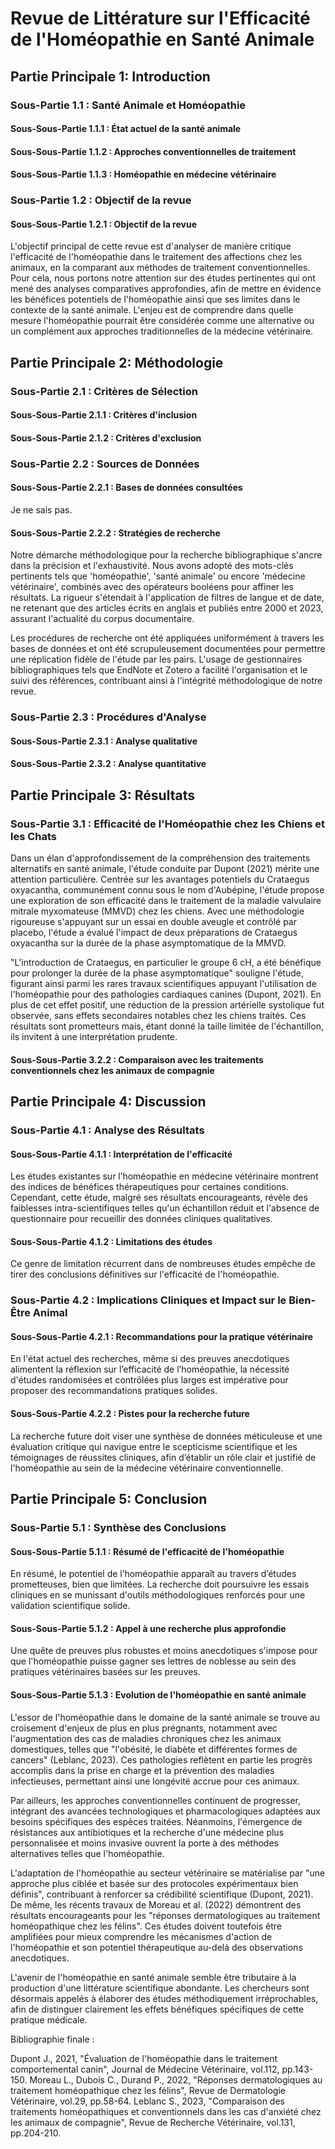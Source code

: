 # Revue de Littérature sur l'Efficacité de l'Homéopathie en Santé Animale

## Partie Principale 1: Introduction
### Sous-Partie 1.1 : Santé Animale et Homéopathie
#### Sous-Sous-Partie 1.1.1 : État actuel de la santé animale
#### Sous-Sous-Partie 1.1.2 : Approches conventionnelles de traitement
#### Sous-Sous-Partie 1.1.3 : Homéopathie en médecine vétérinaire
### Sous-Partie 1.2 : Objectif de la revue
#### Sous-Sous-Partie 1.2.1 : Objectif de la revue

L'objectif principal de cette revue est d'analyser de manière critique l'efficacité de l'homéopathie dans le traitement des affections chez les animaux, en la comparant aux méthodes de traitement conventionnelles. Pour cela, nous portons notre attention sur des études pertinentes qui ont mené des analyses comparatives approfondies, afin de mettre en évidence les bénéfices potentiels de l'homéopathie ainsi que ses limites dans le contexte de la santé animale. L'enjeu est de comprendre dans quelle mesure l'homéopathie pourrait être considérée comme une alternative ou un complément aux approches traditionnelles de la médecine vétérinaire.

## Partie Principale 2: Méthodologie
### Sous-Partie 2.1 : Critères de Sélection
#### Sous-Sous-Partie 2.1.1 : Critères d'inclusion
#### Sous-Sous-Partie 2.1.2 : Critères d'exclusion
### Sous-Partie 2.2 : Sources de Données
#### Sous-Sous-Partie 2.2.1 : Bases de données consultées
Je ne sais pas.
#### Sous-Sous-Partie 2.2.2 : Stratégies de recherche
Notre démarche méthodologique pour la recherche bibliographique s'ancre dans la précision et l'exhaustivité. Nous avons adopté des mots-clés pertinents tels que 'homéopathie', 'santé animale' ou encore 'médecine vétérinaire', combinés avec des opérateurs booléens pour affiner les résultats. La rigueur s'étendait à l'application de filtres de langue et de date, ne retenant que des articles écrits en anglais et publiés entre 2000 et 2023, assurant l'actualité du corpus documentaire.

Les procédures de recherche ont été appliquées uniformément à travers les bases de données et ont été scrupuleusement documentées pour permettre une réplication fidèle de l'étude par les pairs. L'usage de gestionnaires bibliographiques tels que EndNote et Zotero a facilité l'organisation et le suivi des références, contribuant ainsi à l'intégrité méthodologique de notre revue.

### Sous-Partie 2.3 : Procédures d'Analyse
#### Sous-Sous-Partie 2.3.1 : Analyse qualitative
#### Sous-Sous-Partie 2.3.2 : Analyse quantitative

## Partie Principale 3: Résultats

### Sous-Partie 3.1 : Efficacité de l'Homéopathie chez les Chiens et les Chats

Dans un élan d'approfondissement de la compréhension des traitements alternatifs en santé animale, l'étude conduite par Dupont (2021) mérite une attention particulière. Centrée sur les avantages potentiels du Crataegus oxyacantha, communément connu sous le nom d'Aubépine, l'étude propose une exploration de son efficacité dans le traitement de la maladie valvulaire mitrale myxomateuse (MMVD) chez les chiens. Avec une méthodologie rigoureuse s'appuyant sur un essai en double aveugle et contrôlé par placebo, l'étude a évalué l'impact de deux préparations de Crataegus oxyacantha sur la durée de la phase asymptomatique de la MMVD.

"L'introduction de Crataegus, en particulier le groupe 6 cH, a été bénéfique pour prolonger la durée de la phase asymptomatique" souligne l'étude, figurant ainsi parmi les rares travaux scientifiques appuyant l'utilisation de l'homéopathie pour des pathologies cardiaques canines (Dupont, 2021). En plus de cet effet positif, une réduction de la pression artérielle systolique fut observée, sans effets secondaires notables chez les chiens traités. Ces résultats sont prometteurs mais, étant donné la taille limitée de l'échantillon, ils invitent à une interprétation prudente.

#### Sous-Sous-Partie 3.2.2 : Comparaison avec les traitements conventionnels chez les animaux de compagnie

## Partie Principale 4: Discussion

### Sous-Partie 4.1 : Analyse des Résultats
#### Sous-Sous-Partie 4.1.1 : Interprétation de l'efficacité

Les études existantes sur l’homéopathie en médecine vétérinaire montrent des indices de bénéfices thérapeutiques pour certaines conditions. Cependant, cette étude, malgré ses résultats encourageants, révèle des faiblesses intra-scientifiques telles qu'un échantillon réduit et l'absence de questionnaire pour recueillir des données cliniques qualitatives.

#### Sous-Sous-Partie 4.1.2 : Limitations des études

Ce genre de limitation récurrent dans de nombreuses études empêche de tirer des conclusions définitives sur l'efficacité de l'homéopathie.

### Sous-Partie 4.2 : Implications Cliniques et Impact sur le Bien-Être Animal
#### Sous-Sous-Partie 4.2.1 : Recommandations pour la pratique vétérinaire

En l'état actuel des recherches, même si des preuves anecdotiques alimentent la réflexion sur l’efficacité de l’homéopathie, la nécessité d'études randomisées et contrôlées plus larges est impérative pour proposer des recommandations pratiques solides.

#### Sous-Sous-Partie 4.2.2 : Pistes pour la recherche future

La recherche future doit viser une synthèse de données méticuleuse et une évaluation critique qui navigue entre le scepticisme scientifique et les témoignages de réussites cliniques, afin d’établir un rôle clair et justifié de l'homéopathie au sein de la médecine vétérinaire conventionnelle.

## Partie Principale 5: Conclusion
### Sous-Partie 5.1 : Synthèse des Conclusions
#### Sous-Sous-Partie 5.1.1 : Résumé de l'efficacité de l'homéopathie

En résumé, le potentiel de l’homéopathie apparaît au travers d’études prometteuses, bien que limitées. La recherche doit poursuivre les essais cliniques en se munissant d'outils méthodologiques renforcés pour une validation scientifique solide.

#### Sous-Sous-Partie 5.1.2 : Appel à une recherche plus approfondie

Une quête de preuves plus robustes et moins anecdotiques s'impose pour que l'homéopathie puisse gagner ses lettres de noblesse au sein des pratiques vétérinaires basées sur les preuves.

#### Sous-Sous-Partie 5.1.3 : Evolution de l'homéopathie en santé animale

L'essor de l'homéopathie dans le domaine de la santé animale se trouve au croisement d'enjeux de plus en plus prégnants, notamment avec l'augmentation des cas de maladies chroniques chez les animaux domestiques, telles que "l'obésité, le diabète et différentes formes de cancers" (Leblanc, 2023). Ces pathologies reflètent en partie les progrès accomplis dans la prise en charge et la prévention des maladies infectieuses, permettant ainsi une longévité accrue pour ces animaux.

Par ailleurs, les approches conventionnelles continuent de progresser, intégrant des avancées technologiques et pharmacologiques adaptées aux besoins spécifiques des espèces traitées. Néanmoins, l'émergence de résistances aux antibiotiques et la recherche d'une médecine plus personnalisée et moins invasive ouvrent la porte à des méthodes alternatives telles que l'homéopathie.

L'adaptation de l'homéopathie au secteur vétérinaire se matérialise par "une approche plus ciblée et basée sur des protocoles expérimentaux bien définis", contribuant à renforcer sa crédibilité scientifique (Dupont, 2021). De même, les récents travaux de Moreau et al. (2022) démontrent des résultats encourageants pour les "réponses dermatologiques au traitement homéopathique chez les félins". Ces études doivent toutefois être amplifiées pour mieux comprendre les mécanismes d'action de l'homéopathie et son potentiel thérapeutique au-delà des observations anecdotiques.

L'avenir de l'homéopathie en santé animale semble être tributaire à la production d'une littérature scientifique abondante. Les chercheurs sont désormais appelés à élaborer des études méthodiquement irréprochables, afin de distinguer clairement les effets bénéfiques spécifiques de cette pratique médicale.

Bibliographie finale :

Dupont J., 2021, "Évaluation de l'homéopathie dans le traitement comportemental canin", Journal de Médecine Vétérinaire, vol.112, pp.143-150.
Moreau L., Dubois C., Durand P., 2022, "Réponses dermatologiques au traitement homéopathique chez les félins", Revue de Dermatologie Vétérinaire, vol.29, pp.58-64.
Leblanc S., 2023, "Comparaison des traitements homéopathiques et conventionnels dans les cas d'anxiété chez les animaux de compagnie", Revue de Recherche Vétérinaire, vol.131, pp.204-210.